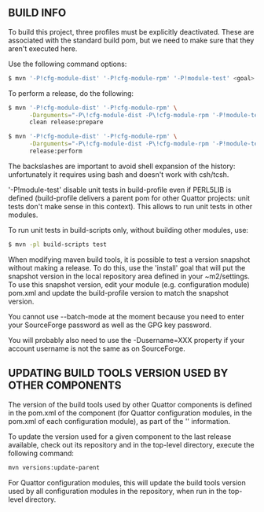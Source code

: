 BUILD INFO
----------

To build this project, three profiles must be explicitly deactivated.
These are associated with the standard build pom, but we need to make
sure that they aren't executed here.  

Use the following command options:

```bash
$ mvn '-P!cfg-module-dist' '-P!cfg-module-rpm' '-P!module-test' <goal> [goal...]
```

To perform a release, do the following:

```bash
$ mvn '-P!cfg-module-dist' '-P!cfg-module-rpm' \
      -Darguments="-P\!cfg-module-dist -P\!cfg-module-rpm '-P!module-test'" \
      clean release:prepare

$ mvn '-P!cfg-module-dist' '-P!cfg-module-rpm' \
      -Darguments="-P\!cfg-module-dist -P\!cfg-module-rpm '-P!module-test'" \
      release:perform
```

The backslashes are important to avoid shell expansion of the history: unfortunately it
requires using bash and doesn't work with csh/tcsh. 

'-P!module-test' disable unit tests in build-profile even if PERL5LIB is defined
(build-profile delivers a parent pom for other Quattor projects: unit tests
don't make sense in this context). This allows to run unit tests in other modules.

To run unit tests in build-scripts only, without building other modules, use:

```bash
$ mvn -pl build-scripts test
```

When modifying maven build tools, it is possible to test a version snapshot without
making a release. To do this, use the 'install' goal that will put the snapshot
version in the local repository area defined in your ~m2/settings. To use this
snapshot version, edit your module (e.g. configuration module) pom.xml and
update the build-profile version to match the snapshot version.

You cannot use --batch-mode at the moment because you need to enter
your SourceForge password as well as the GPG key password.

You will probably also need to use the -Dusername=XXX property if your
account username is not the same as on SourceForge.


UPDATING BUILD TOOLS VERSION USED BY OTHER COMPONENTS
-----------------------------------------------------

The version of the build tools used by other Quattor components is defined in the
pom.xml of the component (for Quattor configuration modules, in the pom.xml of
each configuration module), as part of the '<parent>' information.

To update the version used for a given component to the last release available, 
check out its repository and in the top-level directory, execute the following 
command:

```bash
mvn versions:update-parent
```

For Quattor configuration modules, this will update the build tools version used
by all configuration modules in the repository, when run in the top-level directory.


